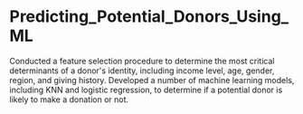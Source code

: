 # Predicting_Potential_Donors_Using_ML
Conducted a feature selection procedure to determine the most critical determinants of a donor's identity, including income level, age, gender, region, and giving history.  Developed a number of machine learning models, including KNN and logistic regression, to determine if a potential donor is likely to make a donation or not. 
